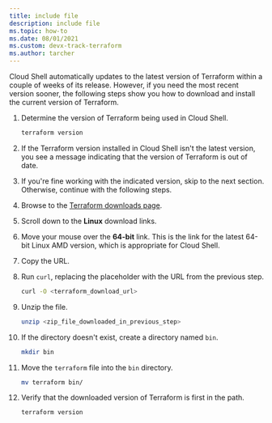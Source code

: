 ```yaml
---
title: include file
description: include file
ms.topic: how-to
ms.date: 08/01/2021
ms.custom: devx-track-terraform
ms.author: tarcher
---
```


Cloud Shell automatically updates to the latest version of Terraform within a couple of weeks of its release. However, if you need the most recent version sooner, the following steps show you how to download and install the current version of Terraform.

1. Determine the version of Terraform being used in Cloud Shell.

    ```bash
    terraform version
    ```

1. If the Terraform version installed in Cloud Shell isn't the latest version, you see a message indicating that the version of Terraform is out of date.

1. If you're fine working with the indicated version, skip to the next section. Otherwise, continue with the following steps.

1. Browse to the [Terraform downloads page](https://www.terraform.io/downloads.html).

1. Scroll down to the **Linux** download links.

1. Move your mouse over the **64-bit** link. This is the link for the latest 64-bit Linux AMD version, which is appropriate for Cloud Shell.

1. Copy the URL.

1. Run `curl`, replacing the placeholder with the URL from the previous step.

    ```bash
    curl -O <terraform_download_url>
    ```

1. Unzip the file.

    ```bash
    unzip <zip_file_downloaded_in_previous_step>
    ```

1. If the directory doesn't exist, create a directory named `bin`.

    ```bash
    mkdir bin
    ```

1. Move the `terraform` file into the `bin` directory.

    ```bash
    mv terraform bin/    
    ```

1. Verify that the downloaded version of Terraform is first in the path.

    ```bash
    terraform version
    ```
